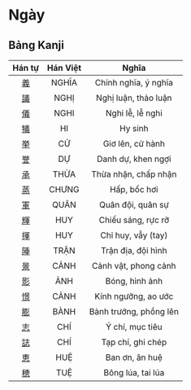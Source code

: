 
# Ngày

## Bảng Kanji

| Hán tự | Hán Việt | Nghĩa |
| :---: | :---: | :---: |
| [義](https://www.tiengnhatdongian.com/kanji/giai-nghia-kanji-%E7%BE%A9) | NGHĨA | Chính nghĩa, ý nghĩa |
| [議](https://www.tiengnhatdongian.com/kanji/giai-nghia-kanji-%E8%AD%B0) | NGHỊ | Nghị luận, thảo luận |
| [儀](https://www.tiengnhatdongian.com/kanji/giai-nghia-kanji-%E5%84%80) | NGHI | Nghi lễ, lễ nghi |
| [犠](https://www.tiengnhatdongian.com/kanji/giai-nghia-kanji-%E7%8A%A0) | HI | Hy sinh |
| [挙](https://www.tiengnhatdongian.com/kanji/giai-nghia-kanji-%E6%8C%99) | CỬ | Giơ lên, cử hành |
| [誉](https://www.tiengnhatdongian.com/kanji/giai-nghia-kanji-%E8%AA%89) | DỰ | Danh dự, khen ngợi |
| [承](https://www.tiengnhatdongian.com/kanji/giai-nghia-kanji-%E6%89%BF) | THỪA | Thừa nhận, chấp nhận |
| [蒸](https://www.tiengnhatdongian.com/kanji/giai-nghia-kanji-%E8%92%B8) | CHƯNG | Hấp, bốc hơi |
| [軍](https://www.tiengnhatdongian.com/kanji/giai-nghia-kanji-%E8%BB%8D) | QUÂN | Quân đội, quân sự |
| [輝](https://www.tiengnhatdongian.com/kanji/giai-nghia-kanji-%E8%BC%9D) | HUY | Chiếu sáng, rực rỡ |
| [揮](https://www.tiengnhatdongian.com/kanji/giai-nghia-kanji-%E6%8F%AE) | HUY | Chỉ huy, vẫy (tay) |
| [陣](https://www.tiengnhatdongian.com/kanji/giai-nghia-kanji-%E9%99%A3) | TRẬN | Trận địa, đội hình |
| [景](https://www.tiengnhatdongian.com/kanji/giai-nghia-kanji-%E6%99%AF) | CẢNH | Cảnh vật, phong cảnh |
| [影](https://www.tiengnhatdongian.com/kanji/giai-nghia-kanji-%E5%BD%B1) | ẢNH | Bóng, hình ảnh |
| [憬](https://www.tiengnhatdongian.com/kanji/giai-nghia-kanji-%E6%86%AC) | CẢNH | Kính ngưỡng, ao ước |
| [膨](https://www.tiengnhatdongian.com/kanji/giai-nghia-kanji-%E8%86%A8) | BÀNH | Bành trướng, phồng lên |
| [志](https://www.tiengnhatdongian.com/kanji/giai-nghia-kanji-%E5%BF%97) | CHÍ | Ý chí, mục tiêu |
| [誌](https://www.tiengnhatdongian.com/kanji/giai-nghia-kanji-%E8%AA%8C) | CHÍ | Tạp chí, ghi chép |
| [恵](https://www.tiengnhatdongian.com/kanji/giai-nghia-kanji-%E6%81%B5) | HUỆ | Ban ơn, ân huệ |
| [穂](https://www.tiengnhatdongian.com/kanji/giai-nghia-kanji-%E7%A9%82) | TUỆ | Bông lúa, tai lúa |

